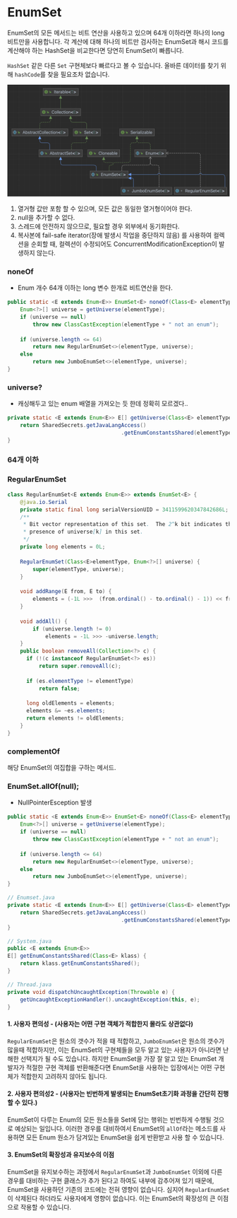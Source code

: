 # EnumSet

EnumSet의 모든 메서드는 비트 연산을 사용하고 있으며 64개 이하라면 하나의 long 비트만을 사용합니다. 각 계산에 대해 하나의 비트만 검사하는 EnumSet과 해시 코드를 계산해야 하는 HashSet을 비교한다면 당연히 EnumSet이 빠릅니다.

`HashSet` 같은 다른 `Set` 구현체보다 빠르다고 볼 수 있습니다. 올바른 데이터를 찾기 위해 `hashCode`를 찾을 필요조차 없습니다.

![스크린샷 2023-10-16 오후 2.18.16](../img/enumset-01.png)



1. 열거형 값만 포함 할 수 있으며, 모든 값은 동일한 열거형이어야 한다.
2. null을 추가할 수 없다.
3. 스레드에 안전하지 않으므로, 필요할 경우 외부에서 동기화한다.
4. 복사본에 fail-safe iterator(장애 발생시 작업을 중단하지 않음) 를 사용하여 컬렉션을 순회할 때, 컬렉션이 수정되어도 ConcurrentModificationException이 발생하지 않는다.



### noneOf

- Enum 개수 64개 이하는 long 변수 한개로 비트연산을 한다.

~~~java
public static <E extends Enum<E>> EnumSet<E> noneOf(Class<E> elementType) {
    Enum<?>[] universe = getUniverse(elementType);
    if (universe == null)
        throw new ClassCastException(elementType + " not an enum");

    if (universe.length <= 64)
        return new RegularEnumSet<>(elementType, universe);
    else
        return new JumboEnumSet<>(elementType, universe);
}
~~~



### universe?

- 캐싱해두고 있는 enum 배열을 가져오는 듯 한데 정확히 모르겠다..

~~~java
private static <E extends Enum<E>> E[] getUniverse(Class<E> elementType) {
    return SharedSecrets.getJavaLangAccess()
                                    .getEnumConstantsShared(elementType);
}
~~~





### 64개 이하

### RegularEnumSet

~~~java
class RegularEnumSet<E extends Enum<E>> extends EnumSet<E> {
    @java.io.Serial
    private static final long serialVersionUID = 3411599620347842686L;
    /**
     * Bit vector representation of this set.  The 2^k bit indicates the
     * presence of universe[k] in this set.
     */
    private long elements = 0L;

    RegularEnumSet(Class<E>elementType, Enum<?>[] universe) {
        super(elementType, universe);
    }

    void addRange(E from, E to) {
        elements = (-1L >>>  (from.ordinal() - to.ordinal() - 1)) << from.ordinal();
    }

    void addAll() {
        if (universe.length != 0)
            elements = -1L >>> -universe.length;
    }
    public boolean removeAll(Collection<?> c) {
      if (!(c instanceof RegularEnumSet<?> es))
          return super.removeAll(c);

      if (es.elementType != elementType)
          return false;

      long oldElements = elements;
      elements &= ~es.elements;
      return elements != oldElements;
    }
}
~~~



### complementOf

 해당 EnumSet의 여집합을 구하는 메서드.







### EnumSet.allOf(null);  

- NullPointerEsception 발생

~~~java
public static <E extends Enum<E>> EnumSet<E> noneOf(Class<E> elementType) {
    Enum<?>[] universe = getUniverse(elementType);
    if (universe == null)
        throw new ClassCastException(elementType + " not an enum");

    if (universe.length <= 64)
        return new RegularEnumSet<>(elementType, universe);
    else
        return new JumboEnumSet<>(elementType, universe);
}
~~~

~~~java
// Enumset.java
private static <E extends Enum<E>> E[] getUniverse(Class<E> elementType) {
    return SharedSecrets.getJavaLangAccess()
                                    .getEnumConstantsShared(elementType);
}
~~~

```java
// System.java
public <E extends Enum<E>>
E[] getEnumConstantsShared(Class<E> klass) {
    return klass.getEnumConstantsShared();
}
```

~~~java
// Thread.java
private void dispatchUncaughtException(Throwable e) {
    getUncaughtExceptionHandler().uncaughtException(this, e);
}
~~~





#### 1. 사용자 편의성 - (사용자는 어떤 구현 객체가 적합한지 몰라도 상관없다)

`RegularEnumSet`은 원소의 갯수가 적을 때 적합하고, `JumboEnumSet`은 원소의 갯수가 많을때 적합하지만, 이는 EnumSet의 구현체들을 모두 알고 있는 사용자가 아니라면 난해한 선택지가 될 수도 있습니다. 하지만 EnumSet을 가장 잘 알고 있는 EnumSet 개발자가 적절한 구현 객체를 반환해준다면 EnumSet을 사용하는 입장에서는 어떤 구현체가 적합한지 고려하지 않아도 됩니다.

 

#### 2. 사용자 편의성2 - (사용자는 빈번하게 발생되는 EnumSet초기화 과정을 간단히 진행할 수 있다.)

EnumSet이 다루는 Enum의 모든 원소들을 Set에 담는 행위는 빈번하게 수행될 것으로 예상되는 일입니다. 이러한 경우를 대비하여서 EnumSet의 `allOf`라는 메소드를 사용하면 모든 Enum 원소가 담겨있는 EnumSet을 쉽게 반환받고 사용 할 수 있습니다. 

 

#### 3. EnumSet의 확장성과 유지보수의 이점

EnumSet을 유지보수하는 과정에서 `RegularEnumSet`과 `JumboEnumSet` 이외에 다른 경우를 대비하는 구현 클래스가 추가 된다고 하여도 내부에 감추어져 있기 때문에, EnumSet을 사용하던 기존의 코드에는 전혀 영향이 없습니다. 심지어 `RegularEnumSet`이 삭제된다 하더라도 사용자에게 영향이 없습니다. 이는 EnumSet의 확장성의 큰 이점으로 작용할 수 있습니다.







































